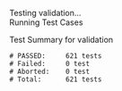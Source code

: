 
Testing validation...</br>
Running Test Cases

Test Summary for validation

    # PASSED:     621 tests
    # Failed:     0 test
    # Aborted:    0 test
    # Total:      621 tests
